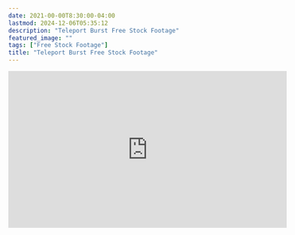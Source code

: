 ```yaml
---
date: 2021-00-00T8:30:00-04:00
lastmod: 2024-12-06T05:35:12
description: "Teleport Burst Free Stock Footage"
featured_image: ""
tags: ["Free Stock Footage"]
title: "Teleport Burst Free Stock Footage"
---
```


<div class="iframe-16-9-container">
<iframe class="youTubeIframe" width="560" height="315" src="https://www.youtube.com/embed/E9BkzZPgIAU?rel=0" title="YouTube video player" frameborder="0" allow="accelerometer; autoplay; clipboard-write; encrypted-media; gyroscope; picture-in-picture; web-share" allowfullscreen></iframe>
</div>
